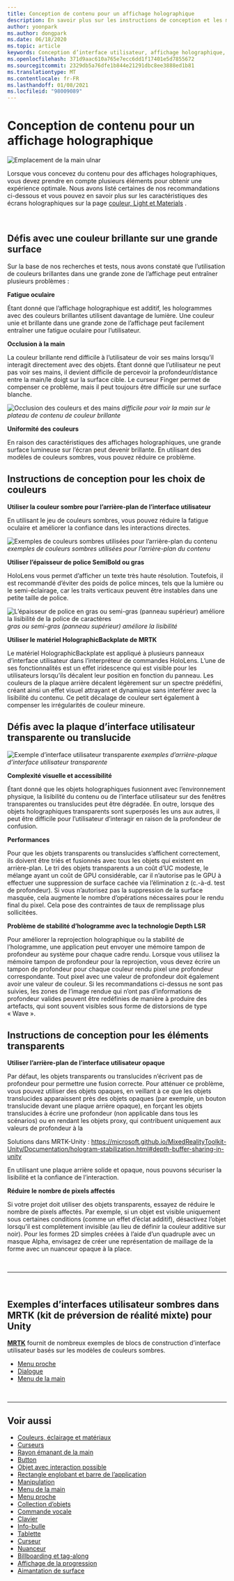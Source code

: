 ```yaml
---
title: Conception de contenu pour un affichage holographique
description: En savoir plus sur les instructions de conception et les meilleures pratiques pour l’affichage holographique sur les appareils HoloLens.
author: yoonpark
ms.author: dongpark
ms.date: 06/18/2020
ms.topic: article
keywords: Conception d’interface utilisateur, affichage holographique, conception de contenu, thème sombre, thème clair, casque de réalité mixte, casque de réalité mixte, casque de réalité virtuelle, HoloLens, MRTK, boîte à outils de la réalité mixte, conception, pixels
ms.openlocfilehash: 371d9aac610a765e7ecc6dd1f17401e5d7855672
ms.sourcegitcommit: 2329db5a76dfe1b844e21291dbc8ee3888ed1b81
ms.translationtype: MT
ms.contentlocale: fr-FR
ms.lasthandoff: 01/08/2021
ms.locfileid: "98009089"
---
```

# <a name="designing-content-for-holographic-display"></a>Conception de contenu pour un affichage holographique

![Emplacement de la main ulnar](images/UX_Hero_DarkTheme.jpg)

Lorsque vous concevez du contenu pour des affichages holographiques, vous devez prendre en compte plusieurs éléments pour obtenir une expérience optimale. Nous avons listé certaines de nos recommandations ci-dessous et vous pouvez en savoir plus sur les caractéristiques des écrans holographiques sur la page [couleur, Light et Materials](color-light-and-materials.md) .

<br>

## <a name="challenges-with-bright-color-on-a-large-surface"></a>Défis avec une couleur brillante sur une grande surface 

Sur la base de nos recherches et tests, nous avons constaté que l’utilisation de couleurs brillantes dans une grande zone de l’affichage peut entraîner plusieurs problèmes : 

**Fatigue oculaire** 

Étant donné que l’affichage holographique est additif, les hologrammes avec des couleurs brillantes utilisent davantage de lumière. Une couleur unie et brillante dans une grande zone de l’affichage peut facilement entraîner une fatigue oculaire pour l’utilisateur. 

**Occlusion à la main** 

La couleur brillante rend difficile à l’utilisateur de voir ses mains lorsqu’il interagit directement avec des objets. Étant donné que l’utilisateur ne peut pas voir ses mains, il devient difficile de percevoir la profondeur/distance entre la main/le doigt sur la surface cible. Le curseur Finger permet de compenser ce problème, mais il peut toujours être difficile sur une surface blanche. 

![Occlusion des couleurs et des mains ](images/color_handocclusion.jpg)
 *difficile pour voir la main sur le plateau de contenu de couleur brillante*

**Uniformité des couleurs**

En raison des caractéristiques des affichages holographiques, une grande surface lumineuse sur l’écran peut devenir brillante. En utilisant des modèles de couleurs sombres, vous pouvez réduire ce problème. 

## <a name="design-guidelines-for-color-choices"></a>Instructions de conception pour les choix de couleurs

**Utiliser la couleur sombre pour l’arrière-plan de l’interface utilisateur**

En utilisant le jeu de couleurs sombres, vous pouvez réduire la fatigue oculaire et améliorer la confiance dans les interactions directes. 

![Exemples de couleurs sombres utilisées pour l’arrière-plan du contenu ](images/color_dark_examples.jpg)
 *exemples de couleurs sombres utilisées pour l’arrière-plan du contenu*

**Utiliser l’épaisseur de police SemiBold ou gras**

HoloLens vous permet d’afficher un texte très haute résolution. Toutefois, il est recommandé d’éviter des poids de police minces, tels que la lumière ou le semi-éclairage, car les traits verticaux peuvent être instables dans une petite taille de police. 

![L’épaisseur de police en gras ou semi-gras (panneau supérieur) améliore la lisibilité de la police de caractères ](images/color_font_examples.jpg)
 *gras ou semi-gras (panneau supérieur) améliore la lisibilité*

**Utiliser le matériel HolographicBackplate de MRTK**

Le matériel HolographicBackplate est appliqué à plusieurs panneaux d’interface utilisateur dans l’interpréteur de commandes HoloLens. L’une de ses fonctionnalités est un effet iridescence qui est visible pour les utilisateurs lorsqu’ils décalent leur position en fonction du panneau. Les couleurs de la plaque arrière décalent légèrement sur un spectre prédéfini, créant ainsi un effet visuel attrayant et dynamique sans interférer avec la lisibilité du contenu. Ce petit décalage de couleur sert également à compenser les irrégularités de couleur mineure. 


## <a name="challenges-with-transparent-or-translucent-ui-backplate"></a>Défis avec la plaque d’interface utilisateur transparente ou translucide 

![Exemple d’interface utilisateur transparente ](images/color_transparent_examples.jpg)
 *exemples d’arrière-plaque d’interface utilisateur transparente*

**Complexité visuelle et accessibilité**

Étant donné que les objets holographiques fusionnent avec l’environnement physique, la lisibilité du contenu ou de l’interface utilisateur sur des fenêtres transparentes ou translucides peut être dégradée. En outre, lorsque des objets holographiques transparents sont superposés les uns aux autres, il peut être difficile pour l’utilisateur d’interagir en raison de la profondeur de confusion.

**Performances**

Pour que les objets transparents ou translucides s’affichent correctement, ils doivent être triés et fusionnés avec tous les objets qui existent en arrière-plan. Le tri des objets transparents a un coût d’UC modeste, le mélange ayant un coût de GPU considérable, car il n’autorise pas le GPU à effectuer une suppression de surface cachée via l’élimination z (c.-à-d. test de profondeur). Si vous n’autorisez pas la suppression de la surface masquée, cela augmente le nombre d’opérations nécessaires pour le rendu final du pixel. Cela pose des contraintes de taux de remplissage plus sollicitées.

**Problème de stabilité d’hologramme avec la technologie Depth LSR**

Pour améliorer la reprojection holographique ou la stabilité de l’hologramme, une application peut envoyer une mémoire tampon de profondeur au système pour chaque cadre rendu. Lorsque vous utilisez la mémoire tampon de profondeur pour la reprojection, vous devez écrire un tampon de profondeur pour chaque couleur rendu pixel une profondeur correspondante. Tout pixel avec une valeur de profondeur doit également avoir une valeur de couleur. Si les recommandations ci-dessus ne sont pas suivies, les zones de l’image rendue qui n’ont pas d’informations de profondeur valides peuvent être redéfinies de manière à produire des artefacts, qui sont souvent visibles sous forme de distorsions de type « Wave ».


## <a name="design-guidelines-for-transparent-elements"></a>Instructions de conception pour les éléments transparents

**Utiliser l’arrière-plan de l’interface utilisateur opaque**

Par défaut, les objets transparents ou translucides n’écrivent pas de profondeur pour permettre une fusion correcte. Pour atténuer ce problème, vous pouvez utiliser des objets opaques, en veillant à ce que les objets translucides apparaissent près des objets opaques (par exemple, un bouton translucide devant une plaque arrière opaque), en forçant les objets translucides à écrire une profondeur (non applicable dans tous les scénarios) ou en rendant les objets proxy, qui contribuent uniquement aux valeurs de profondeur à la

Solutions dans MRTK-Unity : https://microsoft.github.io/MixedRealityToolkit-Unity/Documentation/hologram-stabilization.html#depth-buffer-sharing-in-unity  

En utilisant une plaque arrière solide et opaque, nous pouvons sécuriser la lisibilité et la confiance de l’interaction.

**Réduire le nombre de pixels affectés**

Si votre projet doit utiliser des objets transparents, essayez de réduire le nombre de pixels affectés. Par exemple, si un objet est visible uniquement sous certaines conditions (comme un effet d’éclat additif), désactivez l’objet lorsqu’il est complètement invisible (au lieu de définir la couleur additive sur noir). Pour les formes 2D simples créées à l’aide d’un quadruple avec un masque Alpha, envisagez de créer une représentation de maillage de la forme avec un nuanceur opaque à la place. 

<br/>

---

<br/>

## <a name="dark-ui-examples-in-mrtk-mixed-reality-toolkit-for-unity"></a>Exemples d’interfaces utilisateur sombres dans MRTK (kit de préversion de réalité mixte) pour Unity

**[MRTK](https://github.com/Microsoft/MixedRealityToolkit-Unity)** fournit de nombreux exemples de blocs de construction d’interface utilisateur basés sur les modèles de couleurs sombres.

* [Menu proche](https://microsoft.github.io/MixedRealityToolkit-Unity/Documentation/README_NearMenu.html)
* [Dialogue](https://microsoft.github.io/MixedRealityToolkit-Unity/Assets/MRTK/SDK/Experimental/Dialog/README_Dialog.html)
* [Menu de la main](https://microsoft.github.io/MixedRealityToolkit-Unity/Documentation/README_HandMenu.html)

<br>

---

## <a name="see-also"></a>Voir aussi

* [Couleurs, éclairage et matériaux](color-light-and-materials.md)
* [Curseurs](cursors.md)
* [Rayon émanant de la main](point-and-commit.md)
* [Button](button.md)
* [Objet avec interaction possible](interactable-object.md)
* [Rectangle englobant et barre de l’application](app-bar-and-bounding-box.md)
* [Manipulation](direct-manipulation.md)
* [Menu de la main](hand-menu.md)
* [Menu proche](near-menu.md)
* [Collection d’objets](object-collection.md)
* [Commande vocale](voice-input.md)
* [Clavier](keyboard.md)
* [Info-bulle](tooltip.md)
* [Tablette](slate.md)
* [Curseur](slider.md)
* [Nuanceur](shader.md)
* [Billboarding et tag-along](billboarding-and-tag-along.md)
* [Affichage de la progression](progress.md)
* [Aimantation de surface](surface-magnetism.md)
